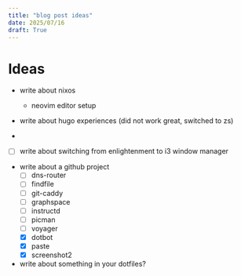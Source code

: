 ```yaml
---
title: "blog post ideas"
date: 2025/07/16
draft: True
---
```


# Ideas

- write about nixos
  - neovim editor setup

- write about hugo experiences (did not work great, switched to zs)
-
- [ ] write about switching from enlightenment to i3 window manager

- write about a github project
  - [ ] dns-router
  - [ ] findfile
  - [ ] git-caddy
  - [ ] graphspace
  - [ ] instructd
  - [ ] picman
  - [ ] voyager
  - [x] dotbot
  - [x] paste
  - [x] screenshot2

- write about something in your dotfiles?

